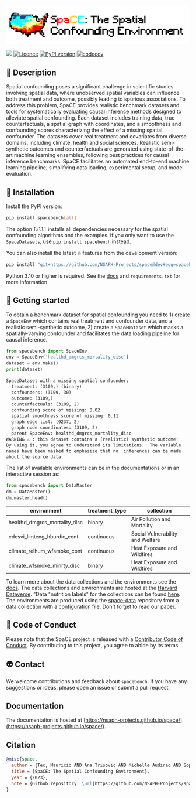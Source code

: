 
<!-- 
> _This project is in active development. The API is not yet stable.</text> -->


![](resources/logo.png)

[![](<https://img.shields.io/badge/Dataverse-10.7910/DVN/SYNPBS-orange>)](https://www.doi.org/10.7910/DVN/SYNPBS)
[![Licence](https://img.shields.io/pypi/l/spacebench.svg)](https://pypi.org/project/spacebench)
[![PyPI version](https://img.shields.io/pypi/v/spacebench.svg)](https://pypi.org/project/spacebench)
[![codecov](https://codecov.io/gh/NSAPH-Projects/space/branch/dev/graph/badge.svg?token=I4BDXHGRFR)](https://codecov.io/gh/NSAPH-Projects/space)


## 🚀 Description

Spatial confounding poses a significant challenge in scientific studies involving spatial data, where unobserved spatial variables can influence both treatment and outcome, possibly leading to spurious associations. To address this problem, SpaCE provides realistic benchmark datasets and tools for systematically evaluating causal inference methods designed to alleviate spatial confounding. Each dataset includes training data, true counterfactuals, a spatial graph with coordinates, and a smoothness and confounding scores characterizing the effect of a missing spatial confounder. The datasets cover real treatment and covariates from diverse domains, including climate, health and social sciences. Realistic semi-synthetic outcomes and counterfactuals are generated using state-of-the-art machine learning ensembles, following best practices for causal inference benchmarks. SpaCE facilitates an automated end-to-end machine learning pipeline, simplifying data loading, experimental setup, and model evaluation.


## 🐍 Installation

Install the PyPI version:

```sh
pip install spacebench[all]
```
The option `[all]` installs all dependencies necessary for the spatial confounding algorithms and the examples. If you only want to use the `SpaceDatasets`, use `pip install spacebench` instead.

You can also install the latest 🔥 features from the development version:

``` sh
pip install "git+https://github.com/NSAPH-Projects/space@dev#egg=spacebench[all]"
```

Python 3.10 or higher is required. See the [docs](https://nsaph-projects.github.io/space/) and `requirements.txt` for more information.

## 🐢 Getting started

To obtain a benchmark dataset for spatial confounding you need to 1) create a `SpaceEnv` which contains real treatment and confounder data, and a realistic semi-synthetic outcome, 2) create a `SpaceDataset` which masks a spatially-varying confounder and facilitates the data loading pipeline for causal inference.


```python
from spacebench import SpaceEnv
env = SpaceEnv('healthd_dmgrcs_mortality_disc')
dataset = env.make()
print(dataset)
```
```
SpaceDataset with a missing spatial confounder:
  treatment: (3109,) (binary)
  confounders: (3109, 30)
  outcome: (3109,)
  counterfactuals: (3109, 2)
  confounding score of missing: 0.02
  spatial smoothness score of missing: 0.11
  graph edge list: (9237, 2)
  graph node coordinates: (3109, 2)
  parent SpaceEnv: healthd_dmgrcs_mortality_disc
WARNING ⚠️ : this dataset contains a (realistic) synthetic outcome!
By using it, you agree to understand its limitations.  The variable
names have been masked to emphasize that no  inferences can be made
about the source data.
```


 The list of available environments can be in the documentations or in an interactive session as:

```python
from spacebench import DataMaster
dm = DataMaster()
dm.master.head()
```


| environment                           | treatment_type | collection                            |
|-----------------------------------|----------------|---------------------------------------|
| healthd_dmgrcs_mortality_disc     | binary         | Air Pollution and Mortality           |
| cdcsvi_limteng_hburdic_cont       | continuous     | Social Vulnerability and Welfare      |
| climate_relhum_wfsmoke_cont       | continuous     | Heat Exposure and Wildfires           |
| climate_wfsmoke_minrty_disc       | binary         | Heat Exposure and Wildfires           |


To learn more about the data collections and the environments see the [docs](https://nsaph-projects.github.io/space/). The data collections and environments are hosted at the [Harvard Dataverse](https://doi.org/10.7910/DVN/SYNPBS). "Data "nutrition labels" for the collections can be found [here](https://github.com/NSAPH-Projects/space-data/tree/main/data). The environments are produced using the [space-data](https://github.com/NSAPH-Projects/space-data) repository from a data collection with a [configuration file](https://github.com/NSAPH-Projects/space-data/tree/main/conf/spaceenv). Don't forget to read our paper.



## 🙉 Code of Conduct

Please note that the SpaCE project is released with a [Contributor Code of Conduct](CODE_OF_CONDUCT.md). By contributing to this project, you agree to abide by its terms.

## 👽 Contact

We welcome contributions and feedback about `spacebench`. If you have any suggestions or ideas, please open an issue or submit a pull request. 

## Documentation

The documentation is hosted at [https://nsaph-projects.github.io/space/](https://nsaph-projects.github.io/space/).

## Citation

``` bibtex
@misc{space,
  author = {Tec, Mauricio AND Ana Trisovic AND Michelle Audirac AND Sophie Woodward AND Kate Hu AND Naeem Khoshnevis AND Francesca Dominici},
  title = {SpaCE: The Spatial Confounding Environment},
  year = {2023},
  note = {Github repository: \url{https://github.com/NSAPH-Projects/space}},
}